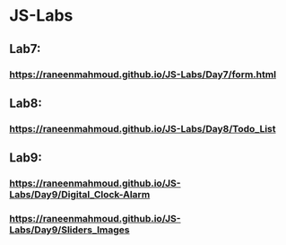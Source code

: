 # JS-Labs
## Lab7:
 ### https://raneenmahmoud.github.io/JS-Labs/Day7/form.html

 ## Lab8:
 ### https://raneenmahmoud.github.io/JS-Labs/Day8/Todo_List

 ## Lab9:
 ### https://raneenmahmoud.github.io/JS-Labs/Day9/Digital_Clock-Alarm
 ### https://raneenmahmoud.github.io/JS-Labs/Day9/Sliders_Images

